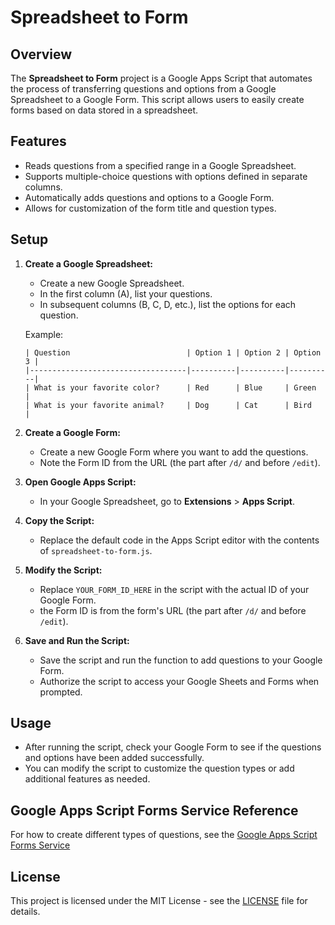 # Spreadsheet to Form

## Overview

The **Spreadsheet to Form** project is a Google Apps Script that automates the process of transferring questions and options from a Google Spreadsheet to a Google Form. This script allows users to easily create forms based on data stored in a spreadsheet.

## Features

- Reads questions from a specified range in a Google Spreadsheet.
- Supports multiple-choice questions with options defined in separate columns.
- Automatically adds questions and options to a Google Form.
- Allows for customization of the form title and question types.

## Setup

1. **Create a Google Spreadsheet:**
   - Create a new Google Spreadsheet.
   - In the first column (A), list your questions.
   - In subsequent columns (B, C, D, etc.), list the options for each question.

   Example:
   ```
   | Question                          | Option 1 | Option 2 | Option 3 |
   |-----------------------------------|----------|----------|----------|
   | What is your favorite color?      | Red      | Blue     | Green    |
   | What is your favorite animal?     | Dog      | Cat      | Bird     |
   ```

2. **Create a Google Form:**
   - Create a new Google Form where you want to add the questions.
   - Note the Form ID from the URL (the part after `/d/` and before `/edit`).

3. **Open Google Apps Script:**
   - In your Google Spreadsheet, go to **Extensions** > **Apps Script**.

4. **Copy the Script:**
   - Replace the default code in the Apps Script editor with the contents of `spreadsheet-to-form.js`.

5. **Modify the Script:**
   - Replace `YOUR_FORM_ID_HERE` in the script with the actual ID of your Google Form.
   - the Form ID is from the form's URL (the part after `/d/` and before `/edit`).

6. **Save and Run the Script:**
   - Save the script and run the function to add questions to your Google Form.
   - Authorize the script to access your Google Sheets and Forms when prompted.

## Usage

- After running the script, check your Google Form to see if the questions and options have been added successfully.
- You can modify the script to customize the question types or add additional features as needed.

## Google Apps Script Forms Service Reference

For how to create different types of questions, see the [Google Apps Script Forms Service](https://developers.google.com/apps-script/reference/forms)

## License

This project is licensed under the MIT License - see the [LICENSE](LICENSE) file for details.
